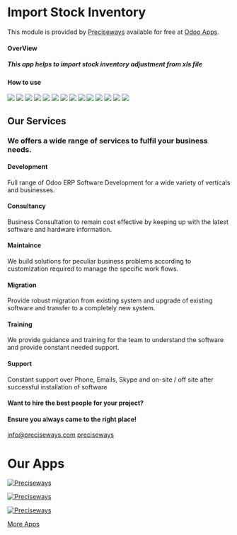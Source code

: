 # Import Stock Inventory

This module is provided by [Preciseways](https://preciseways.com) available for free at [Odoo Apps](https://apps.odoo.com/apps/modules/11.0/pways_import_stock_inventory/).

#### OverView

##### This app helps to import stock inventory adjustment from xls file

#### How to use

![](static/description/img/img1.png) ![](static/description/img/img2.png) ![](static/description/img/img3.png) ![](static/description/img/img4.png) ![](static/description/img/img5.png) ![](static/description/img/img6.png) ![](static/description/img/img7.png) ![](static/description/img/img8.png) ![](static/description/img/img9.png) ![](static/description/img/img10.png) ![](static/description/img/img11.png) ![](static/description/img/img12.png) ![](static/description/img/img13.png) ![](static/description/img/img14.png)

Our Services
------------

### We offers a wide range of services to fulfil your business needs.

#### Development

Full range of Odoo ERP Software Development for a wide variety of verticals and businesses.

  

#### Consultancy

Business Consultation to remain cost effective by keeping up with the latest software and hardware information.

  

#### Maintaince

We build solutions for peculiar business problems according to customization required to manage the specific work flows.

  

#### Migration

Provide robust migration from existing system and upgrade of existing software and transfer to a completely new system.

  

#### Training

We provide guidance and training for the team to understand the software and provide constant needed support.

  

#### Support

Constant support over Phone, Emails, Skype and on-site / off site after successful installation of software

  

#### Want to hire the best people for your project?

#### Ensure you always came to the right place!

[info@preciseways.com](mailto:support@preciseways.com) [preciseways](skype:preciseways?chat)

Our Apps
========

[![Preciseways](static/description/img/app_1.png)](https://apps.odoo.com/apps/modules/14.0/pways_direct_transfer/)

[![Preciseways](static/description/img/app_2.png)](https://apps.odoo.com/apps/modules/14.0/pways_hr_leave_carry_forward/ )

[![Preciseways](static/description/img/app_3.png)](https://apps.odoo.com/apps/modules/14.0/pways_pos_summary_report/)

[More Apps](https://apps.odoo.com/apps/modules/browse?search=preciseways)

